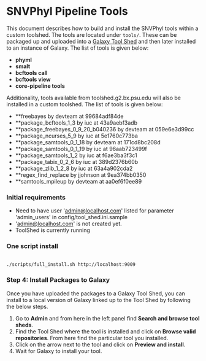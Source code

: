 SNVPhyl Pipeline Tools
======================

This document describes how to build and install the SNVPhyl tools within a custom toolshed.  The tools are located under `tools/`.  These can be packaged up and uploaded into a [Galaxy Tool Shed][] and then later installed to an instance of Galaxy.  The list of tools is given below:

* **phyml**
* **smalt**
* **bcftools call**
* **bcftools view**
* **core-pipeline tools**

Additionality, tools available from toolshed.g2.bx.psu.edu will also be installed in a custom toolshed. The list of tools is given below:

* **freebayes by devteam at 99684adf84de
* **package_bcftools_1_3 by iuc at 43a9aebf3adb
* **package_freebayes_0_9_20_b040236 by devteam at 059e6e3d99cc
* **package_ncurses_5_9 by iuc at 5e1760c773ba
* **package_samtools_0_1_18 by devteam at 171cd8bc208d
* **package_samtools_0_1_19 by iuc at 96aab723499f
* **package_samtools_1_2 by iuc at f6ae3ba3f3c1
* **package_tabix_0_2_6 by iuc at 389d2376b60b
* **package_zlib_1_2_8 by iuc at 63a4a902cda2
* **regex_find_replace by jjohnson at 9ea374bb0350
* **samtools_mpileup by devteam at aa0ef6f0ee89


### Initial requirements

* Need to have user 'admin@localhost.com' listed for parameter 'admin_users' in config/tool_shed.ini.sample
* 'admin@localhost.com' is not created yet.
* ToolShed is currently running

### One script install


```bash

./scripts/full_install.sh http://localhost:9009
```

### Step 4: Install Packages to Galaxy

Once you have uploaded the packages to a Galaxy Tool Shed, you can install to a local version of Galaxy linked up to the Tool Shed by following the below steps.

1. Go to **Admin** and from here in the left panel find **Search and browse tool sheds**.
2. Find the Tool Shed where the tool is installed and click on **Browse valid repositories**.  From here find the particular tool you installed.
3. Click on the arrow next to the tool and click on **Preview and install**.
4. Wait for Galaxy to install your tool.

[Core Phylogenomis Pipeline]: https://github.com/apetkau/core-phylogenomics
[Galaxy Tool Shed]: https://wiki.galaxyproject.org/ToolShed
[Production Server Setup]: https://wiki.galaxyproject.org/Admin/Config/Performance/ProductionServer
[Testing Installed Tools]: https://wiki.galaxyproject.org/TestingInstalledTools
[IRIDA Galaxy Setup]: https://irida.corefacility.ca/irida/irida-install-documentation/tree/master/galaxy
[Automated Tool Tests]: https://wiki.galaxyproject.org/AutomatedToolTests
[Hosting a Local Tool Shed]: https://wiki.galaxyproject.org/HostingALocalToolShed
[Install and Test Certification]: https://wiki.galaxyproject.org/InstallAndTestCertification
[Tool Testing Enhancements]: http://dev.list.galaxyproject.org/Tool-Testing-Enhancements-td4663799.html

